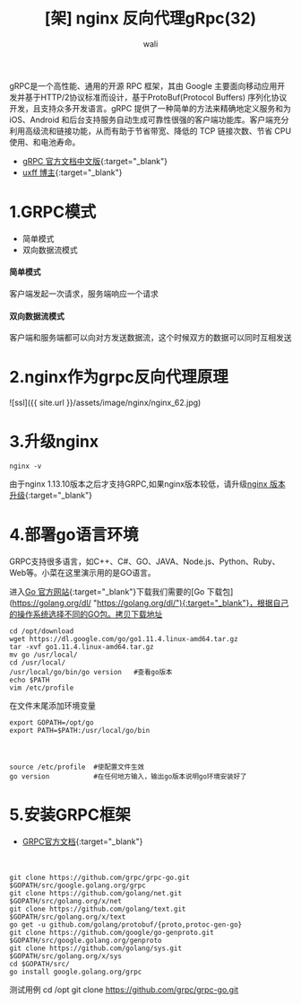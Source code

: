﻿---
layout: post
title: '[架] nginx 反向代理gRpc(32)'  #标题
tagline:  nginx 反向代理GRPC
category: nginx      #分类
author: wali    #作者
tag: nginx     #标签
ghurl:        #github url
ghurl_zip:    #github zip下载
comments: true

post_nav: ["1.GRPC模式","2.nginx作为grpc反向代理原理","3.升级nginx","4.部署go语言环境","5.安装GRPC框架"]
group_tag: nginx教程
---

gRPC是一个高性能、通用的开源 RPC 框架，其由 Google 主要面向移动应用开发并基于HTTP/2协议标准而设计，基于ProtoBuf(Protocol Buffers) 序列化协议开发，且支持众多开发语言。gRPC 提供了一种简单的方法来精确地定义服务和为 iOS、Android 和后台支持服务自动生成可靠性很强的客户端功能库。客户端充分利用高级流和链接功能，从而有助于节省带宽、降低的 TCP 链接次数、节省 CPU 使用、和电池寿命。

- [gRPC 官方文档中文版](https://doc.oschina.net/grpc?t=58008 "https://doc.oschina.net/grpc?t=58008"){:target="_blank"}
- [uxff 博主](https://blog.csdn.net/xuduorui/article/details/78278808 "https://blog.csdn.net/xuduorui/article/details/78278808"){:target="_blank"}

# 1.GRPC模式

- 简单模式
- 双向数据流模式

#### 简单模式

客户端发起一次请求，服务端响应一个请求

#### 双向数据流模式

客户端和服务端都可以向对方发送数据流，这个时候双方的数据可以同时互相发送

# 2.nginx作为grpc反向代理原理

![ssl]({{ site.url }}/assets/image/nginx/nginx_62.jpg)


# 3.升级nginx

	nginx -v

由于nginx 1.13.10版本之后才支持GRPC,如果nginx版本较低，请升级[nginx 版本升级](nginx/2019/01/05/nginx-24.html "nginx/2019/01/05/nginx-24.html"){:target="_blank"}

# 4.部署go语言环境

GRPC支持很多语言，如C++、C#、GO、JAVA、Node.js、Python、Ruby、Web等。小菜在这里演示用的是GO语言。

进入[Go 官方网站](https://golang.org/ "https://golang.org/"){:target="_blank"}下载我们需要的[Go 下载包](https://golang.org/dl/ "https://golang.org/dl/"){:target="_blank"}，根据自己的操作系统选择不同的GO包。拷贝下载地址

	cd /opt/download
	wget https://dl.google.com/go/go1.11.4.linux-amd64.tar.gz
	tar -xvf go1.11.4.linux-amd64.tar.gz 
	mv go /usr/local/
	cd /usr/local/
	/usr/local/go/bin/go version   #查看go版本
	echo $PATH                     
	vim /etc/profile

在文件末尾添加环境变量

```linux
export GOPATH=/opt/go
export PATH=$PATH:/usr/local/go/bin
```
　　　

	source /etc/profile  #使配置文件生效
	go version           #在任何地方输入，输出go版本说明go环境安装好了

# 5.安装GRPC框架

- [GRPC官方文档](https://grpc.io/docs/ "https://grpc.io/docs/"){:target="_blank"}

　　　　
```linux
git clone https://github.com/grpc/grpc-go.git $GOPATH/src/google.golang.org/grpc
git clone https://github.com/golang/net.git $GOPATH/src/golang.org/x/net
git clone https://github.com/golang/text.git $GOPATH/src/golang.org/x/text
go get -u github.com/golang/protobuf/{proto,protoc-gen-go}
git clone https://github.com/google/go-genproto.git $GOPATH/src/google.golang.org/genproto
git clone https://github.com/golang/sys.git $GOPATH/src/golang.org/x/sys
cd $GOPATH/src/
go install google.golang.org/grpc
```

测试用例
	cd /opt
	git clone https://github.com/grpc/grpc-go.git




















































